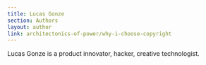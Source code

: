```yaml
---
title: Lucas Gonze
section: Authors
layout: author
link: architectonics-of-power/why-i-choose-copyright
---
```

Lucas Gonze is a product innovator, hacker, creative technologist.


